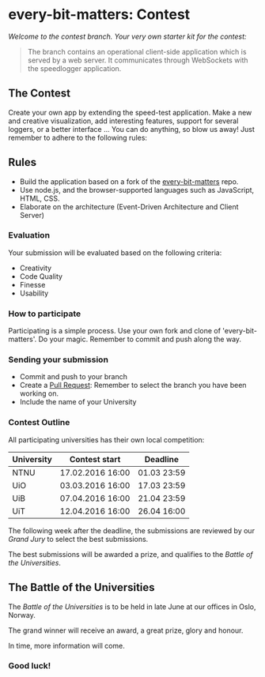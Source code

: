 # every-bit-matters: Contest

_Welcome to the contest branch. Your very own starter kit for the contest:_ 

> The branch contains an operational client-side application which is served by a web server. It communicates through WebSockets with the speedlogger application.

## The Contest

Create your own app by extending the speed-test application. Make a new and creative visualization, add interesting features, support for several loggers, or a better interface ... You can do anything, so blow us away! Just remember to adhere to the following rules: 

## Rules

* Build the application based on a fork of the [every-bit-matters](https://www.github.com/krsjan/every-bit-matters) repo.
* Use node.js, and the browser-supported languages such as JavaScript, HTML, CSS. 
* Elaborate on the architecture (Event-Driven Architecture and Client Server)

### Evaluation

Your submission will be evaluated based on the following criteria:

* Creativity
* Code Quality 
* Finesse
* Usability

### How to participate

Participating is a simple process. Use your own fork and clone of 'every-bit-matters'. Do your magic. Remember to commit and push along the way.

### Sending your submission

* Commit and push to your branch
* Create a [Pull Request](https://help.github.com/articles/using-pull-requests/): Remember to select the branch you have been working on.
* Include the name of your University


### Contest Outline

All participating universities has their own local competition: 

| University | Contest start    | Deadline    |
| ---------- | ---------------- | ----------- |
| NTNU       | 17.02.2016 16:00 | 01.03 23:59 |
| UiO        | 03.03.2016 16:00 | 17.03 23:59 |
| UiB        | 07.04.2016 16:00 | 21.04 23:59 |
| UiT        | 12.04.2016 16:00 | 26.04 16:00 |

The following week after the deadline, the submissions are reviewed by our *Grand Jury* to select the best submissions.

The best submissions will be awarded a prize, and qualifies to the _Battle of the Universities_.

## The Battle of the Universities

The _Battle of the Universities_ is to be held in late June at our offices in Oslo, Norway. 

The grand winner will receive an award, a great prize, glory and honour.

In time, more information will come.

### Good luck!
